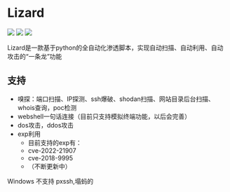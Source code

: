 # Lizard

![](https://img.shields.io/badge/language-python3.x-informational?style=flat&logo=python&logoColor=white&color=2bbc8a)
![](https://img.shields.io/badge/features-convenient-informational?style=flat&color=2bbc8a)
![](https://img.shields.io/badge/--informational?style=flat&logo=Linux&logoColor=white&color=2bbc8a)

Lizard是一款基于python的全自动化渗透脚本，实现自动扫描、自动利用、自动攻击的“一条龙”功能

支持
----
* 嗅探：端口扫描、IP探测、ssh爆破、shodan扫描、网站目录后台扫描、whois查询，poc检测
* webshell一句话连接（目前只支持模拟终端功能，以后会完善）
* dos攻击，ddos攻击
* exp利用
    * 目前支持的exp有：
    * cve-2022-21907
    * cve-2018-9995
    * （不断更新中）

Windows 不支持 pxssh,塌蚂的
